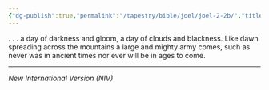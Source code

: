 ```yaml
---
{"dg-publish":true,"permalink":"/tapestry/bible/joel/joel-2-2b/","title":"Joel 2:2b","tags":["bible-verse","bible-verse"],"dgHomeLink":true,"dgShowLocalGraph":true,"dgEnableSearch":true}
---
```



. . .  a day of darkness and gloom, a day of clouds and blackness.
Like dawn spreading across the mountains a large and mighty army comes,
such as never was in ancient times nor ever will be in ages to come.



---
*New International Version (NIV)*